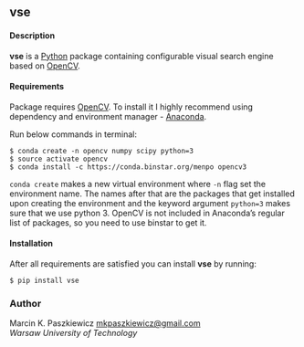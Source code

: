 vse
---

#### Description

**vse** is a [Python](python.org) package containing configurable visual search engine based on [OpenCV](www.opencv.org).

#### Requirements
Package requires [OpenCV](www.opencv.org). To install it I highly recommend using dependency and environment manager - [Anaconda](https://www.continuum.io/).

Run below commands in terminal:
```
$ conda create -n opencv numpy scipy python=3
$ source activate opencv
$ conda install -c https://conda.binstar.org/menpo opencv3
```

```conda create``` makes a new virtual environment where ```-n``` flag set the environment name.
The names after that are the packages that get installed upon creating the environment and the keyword argument ```python=3``` makes sure that we use python 3.
OpenCV is not included in Anaconda’s regular list of packages, so you need to use binstar to get it.

#### Installation
After all requirements are satisfied you can install **vse** by running:

```
$ pip install vse
```

### Author

Marcin K. Paszkiewicz <mkpaszkiewicz@gmail.com>  
*Warsaw University of Technology*
